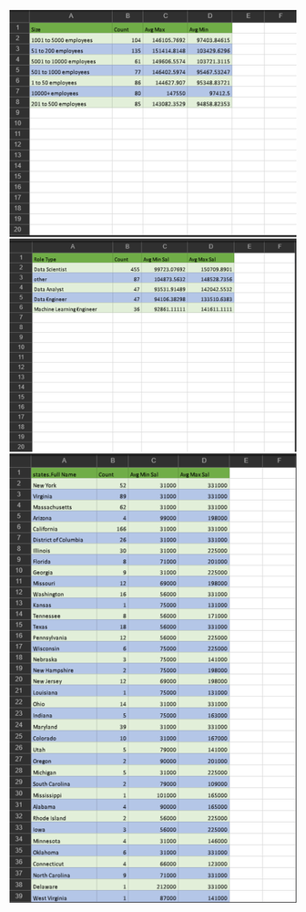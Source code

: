 ![Sal by Size](https://github.com/jquizon24-0145/jquizon24-0145/blob/main/Midterm%20Task%203/images/salbysize.png)
![Sal by Role](https://github.com/jquizon24-0145/jquizon24-0145/blob/main/Midterm%20Task%203/images/sal%20by%20role.png)
![Sal by State](https://github.com/jquizon24-0145/jquizon24-0145/blob/main/Midterm%20Task%203/images/Salbystate.png)
